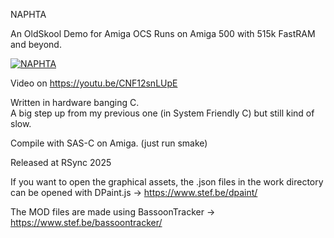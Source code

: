 NAPHTA

An OldSkool Demo for Amiga OCS
Runs on Amiga 500 with 515k FastRAM and beyond.

[![NAPHTA](https://img.youtube.com/vi/CNF12snLUpE/0.jpg)](https://www.youtube.com/watch?v=CNF12snLUpE)

Video on https://youtu.be/CNF12snLUpE

Written in hardware banging C.  
A big step up from my previous one (in System Friendly C) but still kind of slow.

Compile with SAS-C on Amiga. (just run smake)

Released at RSync 2025

If you want to open the graphical assets, the .json files in the work
directory can be opened with DPaint.js -> https://www.stef.be/dpaint/  

The MOD files are made using BassoonTracker -> https://www.stef.be/bassoontracker/

